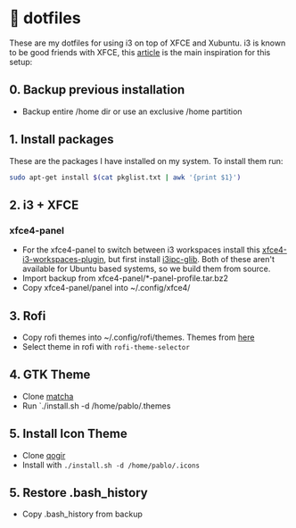 # 🔮 dotfiles
These are my dotfiles for using i3 on top of XFCE and Xubuntu. i3 is known to be good friends with XFCE, this [article](https://feeblenerd.blogspot.com/2015/11/pretty-i3-with-xfce.html) is the main inspiration for this setup: 
## 0. Backup previous installation
- Backup entire /home dir or use an exclusive /home partition
## 1. Install packages
These are the packages I have installed on my system. To install them run:
```bash
sudo apt-get install $(cat pkglist.txt | awk '{print $1}')
```
## 2. i3 + XFCE
### xfce4-panel
- For the xfce4-panel to switch between i3 workspaces install this [xfce4-i3-workspaces-plugin](https://github.com/denesb/xfce4-i3-workspaces-plugin), but first install [i3ipc-glib](https://github.com/altdesktop/i3ipc-glib). Both of these aren't available for Ubuntu based systems, so we build them from source.
- Import backup from xfce4-panel/*-panel-profile.tar.bz2
- Copy xfce4-panel/panel into ~/.config/xfce4/
## 3. Rofi
- Copy rofi themes into ~/.config/rofi/themes. Themes from [here](https://github.com/newmanls/rofi-themes-collection)
- Select theme in rofi with `rofi-theme-selector`
## 4. GTK Theme
- Clone [matcha](https://github.com/vinceliuice/Matcha-gtk-theme)
- Run `./install.sh -d /home/pablo/.themes
## 5. Install Icon Theme
- Clone [qogir](https://github.com/vinceliuice/Qogir-icon-theme/tree/master)
- Install with `./install.sh -d /home/pablo/.icons`
## 5. Restore .bash_history
- Copy .bash_history from backup
